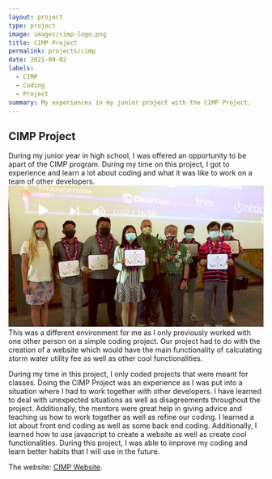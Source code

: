 ```yaml
---
layout: project
type: project
image: images/cimp-logo.png
title: CIMP Project
permalink: projects/cimp
date: 2021-09-02
labels:
  - CIMP
  - Coding
  - Project
summary: My experiences in my junior project with the CIMP Project.
---
```


## CIMP Project

During my junior year in high school, I was offered an opportunity to be apart of the CIMP program. During my time on this project, I got to experience and learn a lot about coding and what it was like to work on a team of other developers. <img class="ui medium right floated rounded image" src="/images/cimp-picture.PNG"> This was a different environment for me as I only previously worked with one other person on a simple coding project. Our project had to do with the creation of a website which would have the main functionality of calculating storm water utility fee as well as other cool functionalities. 

During my time in this project, I only coded projects that were meant for classes. Doing the CIMP Project was an experience as I was put into a situation where I had to work together with other developers. I have learned to deal with unexpected situations as well as disagreements throughout the project. Additionally, the mentors were great help in giving advice and teaching us how to work together as well as refine our coding. I learned a lot about front end coding as well as some back end coding. Additionally, I learned how to use javascript to create a website as well as create cool functionalities. During this project, I was able to improve my coding and learn better habits that I will use in the future.  

The website: [CIMP Website](https://dev.cimp2021.datahouse.com/).



